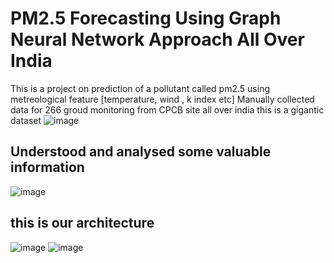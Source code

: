 # PM2.5 Forecasting Using Graph Neural Network Approach All Over India
This is a project on prediction of a pollutant called pm2.5 using metreological feature [temperature, wind , k index etc]
Manually collected data for 266 groud monitoring from CPCB site all over india
this is a gigantic dataset 
![image](https://github.com/VishnupriyaThammina/BTPMT03/assets/89837239/01871846-b8af-4df1-900c-18d1f81e71e9)
## Understood and analysed some valuable information 
![image](https://github.com/VishnupriyaThammina/BTPMT03/assets/89837239/16d87f18-11b2-4a8f-ae08-8b4a0a8570d7)
## this is our architecture
![image](https://github.com/VishnupriyaThammina/BTPMT03/assets/89837239/6240d611-be8c-4f42-8b14-3962b8555dd9)
![image](https://github.com/VishnupriyaThammina/BTPMT03/assets/89837239/5b6cf739-2eab-418d-abaf-8edb0be20841)
